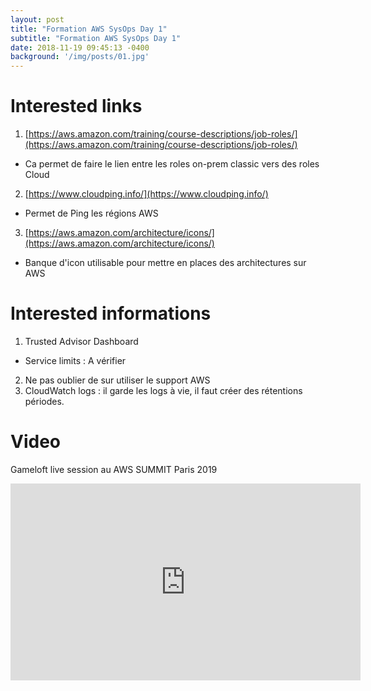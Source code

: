 ```yaml
---
layout: post
title: "Formation AWS SysOps Day 1"
subtitle: "Formation AWS SysOps Day 1"
date: 2018-11-19 09:45:13 -0400
background: '/img/posts/01.jpg'
---
```


# Interested links

 1. [https://aws.amazon.com/training/course-descriptions/job-roles/](https://aws.amazon.com/training/course-descriptions/job-roles/)
			
 - Ca permet de faire le lien entre les roles on-prem classic vers des roles Cloud 
 2. [https://www.cloudping.info/](https://www.cloudping.info/)
 - Permet de Ping les régions AWS 
 3. [https://aws.amazon.com/architecture/icons/](https://aws.amazon.com/architecture/icons/)
 -  Banque d'icon utilisable pour mettre en places des architectures sur AWS

# Interested informations

 1. Trusted Advisor Dashboard
 - Service limits : A vérifier 
 
 2. Ne pas oublier de sur utiliser le support AWS
 3. CloudWatch logs : il garde les logs à vie, il faut créer des rétentions périodes.


# Video
Gameloft live session au AWS SUMMIT Paris 2019

<iframe width="560" height="315" src="https://www.youtube.com/embed/oEdv3nqabD0" frameborder="0" allow="accelerometer; autoplay; encrypted-media; gyroscope; picture-in-picture" allowfullscreen></iframe>




